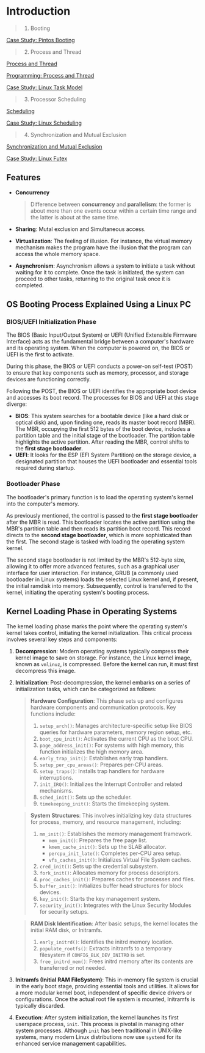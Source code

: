 # Introduction

> 1. Booting

[Case Study: Pintos Booting](./case-study-pintos-booting.md)

> 2. Process and Thread

[Process and Thread](./process-and-thread.md)

[Programming: Process and Thread](./programming-process-and-thread.md)

[Case Study: Linux Task Model](./linux-task.md)

> 3. Processor Scheduling

[Scheduling](./scheduling.md)

[Case Study: Linux Scheduling](./linux-scheduling.md)

> 4. Synchronization and Mutual Exclusion

[Synchronization and Mutual Exclusion](./synchronization-and-mutual-exclusion.md)

[Case Study: Linux Futex](./linux-futex.md)

## Features

* **Concurrency**

  > Difference between **concurrency** and **parallelism**: the former is about more than one events occur within a certain time range and the latter is about at the same time.

* **Sharing**: Mutal exclusion and Simultaneous access.

* **Virtualization**: The feeling of illusion. For instance, the virtual memory mechanism makes the program have the illusion that the program can access the whole memory space.

* **Asynchronism**: Asynchronism allows a system to initiate a task without waiting for it to complete. Once the task is initiated, the system can proceed to other tasks, returning to the original task once it is completed.

## OS Booting Process Explained Using a Linux PC

### BIOS/UEFI Initialization Phase

The BIOS (Basic Input/Output System) or UEFI (Unified Extensible Firmware Interface) acts as the fundamental bridge between a computer's hardware and its operating system. When the computer is powered on, the BIOS or UEFI is the first to activate. 

During this phase, the BIOS or UEFI conducts a power-on self-test (POST) to ensure that key components such as memory, processor, and storage devices are functioning correctly.

Following the POST, the BIOS or UEFI identifies the appropriate boot device and accesses its boot record. The processes for BIOS and UEFI at this stage diverge:

* **BIOS**: This system searches for a bootable device (like a hard disk or optical disk) and, upon finding one, reads its master boot record (MBR). The MBR, occupying the first 512 bytes of the boot device, includes a partition table and the initial stage of the bootloader. The partition table highlights the active partition. After reading the MBR, control shifts to the **first stage bootloader**.
* **UEFI**: It looks for the ESP (EFI System Partition) on the storage device, a designated partition that houses the UEFI bootloader and essential tools required during startup.

### Bootloader Phase

The bootloader's primary function is to load the operating system's kernel into the computer's memory.

As previously mentioned, the control is passed to the **first stage bootloader** after the MBR is read. This bootloader locates the active partition using the MBR's partition table and then reads its partition boot record. This record directs to the **second stage bootloader**, which is more sophisticated than the first. The second stage is tasked with loading the operating system kernel.

The second stage bootloader is not limited by the MBR's 512-byte size, allowing it to offer more advanced features, such as a graphical user interface for user interaction. For instance, GRUB (a commonly used bootloader in Linux systems) loads the selected Linux kernel and, if present, the initial ramdisk into memory. Subsequently, control is transferred to the kernel, initiating the operating system's booting process.

## **Kernel Loading Phase in Operating Systems**

The kernel loading phase marks the point where the operating system's kernel takes control, initiating the kernel initialization. This critical process involves several key steps and components:

1. **Decompression**: Modern operating systems typically compress their kernel image to save on storage. For instance, the Linux kernel image, known as `vmlinuz`, is compressed. Before the kernel can run, it must first decompress this image.

2. **Initialization**: Post-decompression, the kernel embarks on a series of initialization tasks, which can be categorized as follows:

   > **Hardware Configuration**: This phase sets up and configures hardware components and communication protocols. Key functions include:
   >
   > 1. `setup_arch()`: Manages architecture-specific setup like BIOS queries for hardware parameters, memory region setup, etc.
   > 2. `boot_cpu_init()`: Activates the current CPU as the boot CPU.
   > 3. `page_address_init()`: For systems with high memory, this function initializes the high memory area.
   > 4. `early_trap_init()`: Establishes early trap handlers.
   > 5. `setup_per_cpu_areas()`: Prepares per-CPU areas.
   > 6. `setup_traps()`: Installs trap handlers for hardware interruptions.
   > 7. `init_IRQ()`: Initializes the Interrupt Controller and related mechanisms.
   > 8. `sched_init()`: Sets up the scheduler.
   > 9. `timekeeping_init()`: Starts the timekeeping system.

   > **System Structures**: This involves initializing key data structures for process, memory, and resource management, including:
   >
   > 1. `mm_init()`: Establishes the memory management framework.
   >    - `mem_init()`: Prepares the free page list.
   >    - `kmem_cache_init()`: Sets up the SLAB allocator.
   >    - `percpu_init_late()`: Completes per-CPU area setup.
   >    - `vfs_caches_init()`: Initializes Virtual File System caches.
   > 2. `cred_init()`: Sets up the credential subsystem.
   > 3. `fork_init()`: Allocates memory for process descriptors.
   > 4. `proc_caches_init()`: Prepares caches for processes and files.
   > 5. `buffer_init()`: Initializes buffer head structures for block devices.
   > 6. `key_init()`: Starts the key management system.
   > 7. `security_init()`: Integrates with the Linux Security Modules for security setups.

   > **RAM Disk Identification**: After basic setups, the kernel locates the initial RAM disk, or Initramfs.
   >
   > 1. `early_initrd()`: Identifies the initrd memory location.
   > 2. `populate_rootfs()`: Extracts initramfs to a temporary filesystem if `CONFIG_BLK_DEV_INITRD` is set.
   > 3. `free_initrd_mem()`: Frees initrd memory after its contents are transferred or not needed.

3. **Initramfs (Initial RAM FileSystem)**: This in-memory file system is crucial in the early boot stage, providing essential tools and utilities. It allows for a more modular kernel boot, independent of specific device drivers or configurations. Once the actual root file system is mounted, Initramfs is typically discarded.

4. **Execution**: After system initialization, the kernel launches its first userspace process, `init`. This process is pivotal in managing other system processes. Although `init` has been traditional in UNIX-like systems, many modern Linux distributions now use `systemd` for its enhanced service management capabilities.
